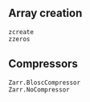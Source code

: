 ## Array creation

```@docs
zcreate
zzeros
```

## Compressors

```@docs
Zarr.BloscCompressor
Zarr.NoCompressor
```
